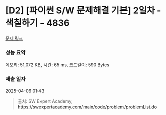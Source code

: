 # [D2] [파이썬 S/W 문제해결 기본] 2일차 - 색칠하기 - 4836 

[문제 링크](https://swexpertacademy.com/main/code/problem/problemDetail.do?contestProbId=AWTLZMRKpsYDFAVT) 

### 성능 요약

메모리: 51,072 KB, 시간: 65 ms, 코드길이: 590 Bytes

### 제출 일자

2025-04-06 01:43



> 출처: SW Expert Academy, https://swexpertacademy.com/main/code/problem/problemList.do